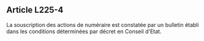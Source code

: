 Article L225-4
----
La souscription des actions de numéraire est constatée par un bulletin établi
dans les conditions déterminées par décret en Conseil d'Etat.
